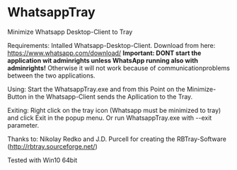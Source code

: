 # WhatsappTray
Minimize Whatsapp Desktop-Client to Tray

Requirements:
Intalled Whatsapp-Desktop-Client. Download from here: https://www.whatsapp.com/download/
**Important: DONT start the application wit adminrights unless WhatsApp running also with adminrights!**
Otherwise it will not work because of communicationproblems between the two applications.

Using:
Start the WhatsappTray.exe and from this Point on the Minimize-Button in the Whatsapp-Client sends the Apllication to the Tray.

Exiting:
Right click on the tray icon (Whatsapp must be minimized to tray) and click Exit in the
popup menu.  Or run WhatsappTray.exe with --exit parameter.

Thanks to:
Nikolay Redko and J.D. Purcell for creating the RBTray-Software (http://rbtray.sourceforge.net/)

Tested with Win10 64bit
